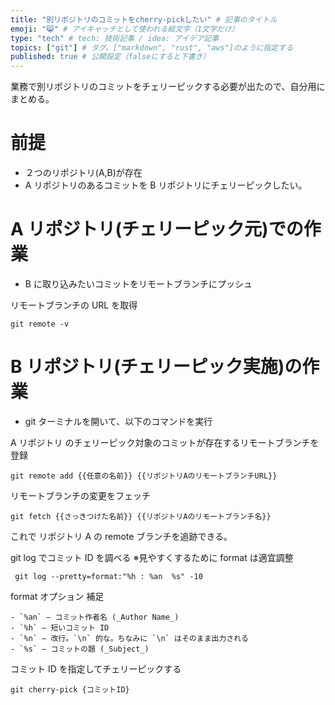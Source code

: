 ```yaml
---
title: "別リポジトリのコミットをcherry-pickしたい" # 記事のタイトル
emoji: "😸" # アイキャッチとして使われる絵文字（1文字だけ）
type: "tech" # tech: 技術記事 / idea: アイデア記事
topics: ["git"] # タグ。["markdown", "rust", "aws"]のように指定する
published: true # 公開設定（falseにすると下書き）
---
```


業務で別リポジトリのコミットをチェリーピックする必要が出たので、自分用にまとめる。

# 前提

- ２つのリポジトリ(A,B)が存在
- A リポジトリのあるコミットを B リポジトリにチェリーピックしたい。

# A リポジトリ(チェリーピック元)での作業

- B に取り込みたいコミットをリモートブランチにプッシュ

リモートブランチの URL を取得

```
git remote -v
```

# B リポジトリ(チェリーピック実施)の作業

- git ターミナルを開いて、以下のコマンドを実行

A リポジトリ のチェリーピック対象のコミットが存在するリモートブランチを登録

```
git remote add {{任意の名前}} {{リポジトリAのリモートブランチURL}}
```

リモートブランチの変更をフェッチ

```
git fetch {{さっきつけた名前}} {{リポジトリAのリモートブランチ名}}
```

これで リポジトリ A の remote ブランチを追跡できる。

git log でコミット ID を調べる
※見やすくするために format は適宜調整

```
 git log --pretty=format:"%h : %an  %s" -10
```

format オプション 補足

```
- `%an` – コミット作者名 (_Author Name_)
- `%h` – 短いコミット ID
- `%n` – 改行。`\n` 的な。ちなみに `\n` はそのまま出力される
- `%s` – コミットの題 (_Subject_)
```

コミット ID を指定してチェリーピックする

```
git cherry-pick {コミットID}
```
